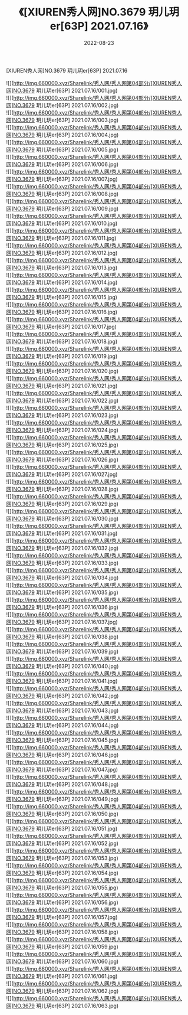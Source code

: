﻿---
layout: post
title:  《[XIUREN秀人网]NO.3679 玥儿玥er[63P] 2021.07.16》
date:   2022-08-23
img: http://img.660000.xyz/Sharelink/秀人网/秀人网第04部分/[XIUREN秀人网]NO.3679 玥儿玥er[63P] 2021.07.16/000.jpg
categories: [美女, 清纯, 唯美]
---

[XIUREN秀人网]NO.3679 玥儿玥er[63P] 2021.07.16

 ![](http://img.660000.xyz/Sharelink/秀人网/秀人网第04部分/[XIUREN秀人网]NO.3679 玥儿玥er[63P] 2021.07.16/001.jpg) <br>![](http://img.660000.xyz/Sharelink/秀人网/秀人网第04部分/[XIUREN秀人网]NO.3679 玥儿玥er[63P] 2021.07.16/002.jpg) <br>![](http://img.660000.xyz/Sharelink/秀人网/秀人网第04部分/[XIUREN秀人网]NO.3679 玥儿玥er[63P] 2021.07.16/003.jpg) <br>![](http://img.660000.xyz/Sharelink/秀人网/秀人网第04部分/[XIUREN秀人网]NO.3679 玥儿玥er[63P] 2021.07.16/004.jpg) <br>![](http://img.660000.xyz/Sharelink/秀人网/秀人网第04部分/[XIUREN秀人网]NO.3679 玥儿玥er[63P] 2021.07.16/005.jpg) <br>![](http://img.660000.xyz/Sharelink/秀人网/秀人网第04部分/[XIUREN秀人网]NO.3679 玥儿玥er[63P] 2021.07.16/006.jpg) <br>![](http://img.660000.xyz/Sharelink/秀人网/秀人网第04部分/[XIUREN秀人网]NO.3679 玥儿玥er[63P] 2021.07.16/007.jpg) <br>![](http://img.660000.xyz/Sharelink/秀人网/秀人网第04部分/[XIUREN秀人网]NO.3679 玥儿玥er[63P] 2021.07.16/008.jpg) <br>![](http://img.660000.xyz/Sharelink/秀人网/秀人网第04部分/[XIUREN秀人网]NO.3679 玥儿玥er[63P] 2021.07.16/009.jpg) <br>![](http://img.660000.xyz/Sharelink/秀人网/秀人网第04部分/[XIUREN秀人网]NO.3679 玥儿玥er[63P] 2021.07.16/010.jpg) <br>![](http://img.660000.xyz/Sharelink/秀人网/秀人网第04部分/[XIUREN秀人网]NO.3679 玥儿玥er[63P] 2021.07.16/011.jpg) <br>![](http://img.660000.xyz/Sharelink/秀人网/秀人网第04部分/[XIUREN秀人网]NO.3679 玥儿玥er[63P] 2021.07.16/012.jpg) <br>![](http://img.660000.xyz/Sharelink/秀人网/秀人网第04部分/[XIUREN秀人网]NO.3679 玥儿玥er[63P] 2021.07.16/013.jpg) <br>![](http://img.660000.xyz/Sharelink/秀人网/秀人网第04部分/[XIUREN秀人网]NO.3679 玥儿玥er[63P] 2021.07.16/014.jpg) <br>![](http://img.660000.xyz/Sharelink/秀人网/秀人网第04部分/[XIUREN秀人网]NO.3679 玥儿玥er[63P] 2021.07.16/015.jpg) <br>![](http://img.660000.xyz/Sharelink/秀人网/秀人网第04部分/[XIUREN秀人网]NO.3679 玥儿玥er[63P] 2021.07.16/016.jpg) <br>![](http://img.660000.xyz/Sharelink/秀人网/秀人网第04部分/[XIUREN秀人网]NO.3679 玥儿玥er[63P] 2021.07.16/017.jpg) <br>![](http://img.660000.xyz/Sharelink/秀人网/秀人网第04部分/[XIUREN秀人网]NO.3679 玥儿玥er[63P] 2021.07.16/018.jpg) <br>![](http://img.660000.xyz/Sharelink/秀人网/秀人网第04部分/[XIUREN秀人网]NO.3679 玥儿玥er[63P] 2021.07.16/019.jpg) <br>![](http://img.660000.xyz/Sharelink/秀人网/秀人网第04部分/[XIUREN秀人网]NO.3679 玥儿玥er[63P] 2021.07.16/020.jpg) <br>![](http://img.660000.xyz/Sharelink/秀人网/秀人网第04部分/[XIUREN秀人网]NO.3679 玥儿玥er[63P] 2021.07.16/021.jpg) <br>![](http://img.660000.xyz/Sharelink/秀人网/秀人网第04部分/[XIUREN秀人网]NO.3679 玥儿玥er[63P] 2021.07.16/022.jpg) <br>![](http://img.660000.xyz/Sharelink/秀人网/秀人网第04部分/[XIUREN秀人网]NO.3679 玥儿玥er[63P] 2021.07.16/023.jpg) <br>![](http://img.660000.xyz/Sharelink/秀人网/秀人网第04部分/[XIUREN秀人网]NO.3679 玥儿玥er[63P] 2021.07.16/024.jpg) <br>![](http://img.660000.xyz/Sharelink/秀人网/秀人网第04部分/[XIUREN秀人网]NO.3679 玥儿玥er[63P] 2021.07.16/025.jpg) <br>![](http://img.660000.xyz/Sharelink/秀人网/秀人网第04部分/[XIUREN秀人网]NO.3679 玥儿玥er[63P] 2021.07.16/026.jpg) <br>![](http://img.660000.xyz/Sharelink/秀人网/秀人网第04部分/[XIUREN秀人网]NO.3679 玥儿玥er[63P] 2021.07.16/027.jpg) <br>![](http://img.660000.xyz/Sharelink/秀人网/秀人网第04部分/[XIUREN秀人网]NO.3679 玥儿玥er[63P] 2021.07.16/028.jpg) <br>![](http://img.660000.xyz/Sharelink/秀人网/秀人网第04部分/[XIUREN秀人网]NO.3679 玥儿玥er[63P] 2021.07.16/029.jpg) <br>![](http://img.660000.xyz/Sharelink/秀人网/秀人网第04部分/[XIUREN秀人网]NO.3679 玥儿玥er[63P] 2021.07.16/030.jpg) <br>![](http://img.660000.xyz/Sharelink/秀人网/秀人网第04部分/[XIUREN秀人网]NO.3679 玥儿玥er[63P] 2021.07.16/031.jpg) <br>![](http://img.660000.xyz/Sharelink/秀人网/秀人网第04部分/[XIUREN秀人网]NO.3679 玥儿玥er[63P] 2021.07.16/032.jpg) <br>![](http://img.660000.xyz/Sharelink/秀人网/秀人网第04部分/[XIUREN秀人网]NO.3679 玥儿玥er[63P] 2021.07.16/033.jpg) <br>![](http://img.660000.xyz/Sharelink/秀人网/秀人网第04部分/[XIUREN秀人网]NO.3679 玥儿玥er[63P] 2021.07.16/034.jpg) <br>![](http://img.660000.xyz/Sharelink/秀人网/秀人网第04部分/[XIUREN秀人网]NO.3679 玥儿玥er[63P] 2021.07.16/035.jpg) <br>![](http://img.660000.xyz/Sharelink/秀人网/秀人网第04部分/[XIUREN秀人网]NO.3679 玥儿玥er[63P] 2021.07.16/036.jpg) <br>![](http://img.660000.xyz/Sharelink/秀人网/秀人网第04部分/[XIUREN秀人网]NO.3679 玥儿玥er[63P] 2021.07.16/037.jpg) <br>![](http://img.660000.xyz/Sharelink/秀人网/秀人网第04部分/[XIUREN秀人网]NO.3679 玥儿玥er[63P] 2021.07.16/038.jpg) <br>![](http://img.660000.xyz/Sharelink/秀人网/秀人网第04部分/[XIUREN秀人网]NO.3679 玥儿玥er[63P] 2021.07.16/039.jpg) <br>![](http://img.660000.xyz/Sharelink/秀人网/秀人网第04部分/[XIUREN秀人网]NO.3679 玥儿玥er[63P] 2021.07.16/040.jpg) <br>![](http://img.660000.xyz/Sharelink/秀人网/秀人网第04部分/[XIUREN秀人网]NO.3679 玥儿玥er[63P] 2021.07.16/041.jpg) <br>![](http://img.660000.xyz/Sharelink/秀人网/秀人网第04部分/[XIUREN秀人网]NO.3679 玥儿玥er[63P] 2021.07.16/042.jpg) <br>![](http://img.660000.xyz/Sharelink/秀人网/秀人网第04部分/[XIUREN秀人网]NO.3679 玥儿玥er[63P] 2021.07.16/043.jpg) <br>![](http://img.660000.xyz/Sharelink/秀人网/秀人网第04部分/[XIUREN秀人网]NO.3679 玥儿玥er[63P] 2021.07.16/044.jpg) <br>![](http://img.660000.xyz/Sharelink/秀人网/秀人网第04部分/[XIUREN秀人网]NO.3679 玥儿玥er[63P] 2021.07.16/045.jpg) <br>![](http://img.660000.xyz/Sharelink/秀人网/秀人网第04部分/[XIUREN秀人网]NO.3679 玥儿玥er[63P] 2021.07.16/046.jpg) <br>![](http://img.660000.xyz/Sharelink/秀人网/秀人网第04部分/[XIUREN秀人网]NO.3679 玥儿玥er[63P] 2021.07.16/047.jpg) <br>![](http://img.660000.xyz/Sharelink/秀人网/秀人网第04部分/[XIUREN秀人网]NO.3679 玥儿玥er[63P] 2021.07.16/048.jpg) <br>![](http://img.660000.xyz/Sharelink/秀人网/秀人网第04部分/[XIUREN秀人网]NO.3679 玥儿玥er[63P] 2021.07.16/049.jpg) <br>![](http://img.660000.xyz/Sharelink/秀人网/秀人网第04部分/[XIUREN秀人网]NO.3679 玥儿玥er[63P] 2021.07.16/050.jpg) <br>![](http://img.660000.xyz/Sharelink/秀人网/秀人网第04部分/[XIUREN秀人网]NO.3679 玥儿玥er[63P] 2021.07.16/051.jpg) <br>![](http://img.660000.xyz/Sharelink/秀人网/秀人网第04部分/[XIUREN秀人网]NO.3679 玥儿玥er[63P] 2021.07.16/052.jpg) <br>![](http://img.660000.xyz/Sharelink/秀人网/秀人网第04部分/[XIUREN秀人网]NO.3679 玥儿玥er[63P] 2021.07.16/053.jpg) <br>![](http://img.660000.xyz/Sharelink/秀人网/秀人网第04部分/[XIUREN秀人网]NO.3679 玥儿玥er[63P] 2021.07.16/054.jpg) <br>![](http://img.660000.xyz/Sharelink/秀人网/秀人网第04部分/[XIUREN秀人网]NO.3679 玥儿玥er[63P] 2021.07.16/055.jpg) <br>![](http://img.660000.xyz/Sharelink/秀人网/秀人网第04部分/[XIUREN秀人网]NO.3679 玥儿玥er[63P] 2021.07.16/056.jpg) <br>![](http://img.660000.xyz/Sharelink/秀人网/秀人网第04部分/[XIUREN秀人网]NO.3679 玥儿玥er[63P] 2021.07.16/057.jpg) <br>![](http://img.660000.xyz/Sharelink/秀人网/秀人网第04部分/[XIUREN秀人网]NO.3679 玥儿玥er[63P] 2021.07.16/058.jpg) <br>![](http://img.660000.xyz/Sharelink/秀人网/秀人网第04部分/[XIUREN秀人网]NO.3679 玥儿玥er[63P] 2021.07.16/059.jpg) <br>![](http://img.660000.xyz/Sharelink/秀人网/秀人网第04部分/[XIUREN秀人网]NO.3679 玥儿玥er[63P] 2021.07.16/060.jpg) <br>![](http://img.660000.xyz/Sharelink/秀人网/秀人网第04部分/[XIUREN秀人网]NO.3679 玥儿玥er[63P] 2021.07.16/061.jpg) <br>![](http://img.660000.xyz/Sharelink/秀人网/秀人网第04部分/[XIUREN秀人网]NO.3679 玥儿玥er[63P] 2021.07.16/062.jpg) <br>![](http://img.660000.xyz/Sharelink/秀人网/秀人网第04部分/[XIUREN秀人网]NO.3679 玥儿玥er[63P] 2021.07.16/063.jpg) <br>